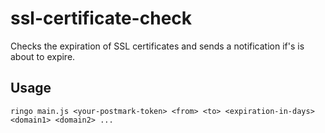 # ssl-certificate-check

Checks the expiration of SSL certificates and sends a notification if's is about to expire.

## Usage

```
ringo main.js <your-postmark-token> <from> <to> <expiration-in-days> <domain1> <domain2> ...
```